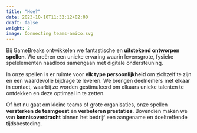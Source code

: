 ```yaml
---
title: "Hoe?"
date: 2023-10-10T11:32:12+02:00
draft: false
weight: 2
image: Connecting teams-amico.svg
---
```


Bij GameBreaks ontwikkelen we fantastische en **uitstekend ontworpen spellen**. We creëren een unieke ervaring waarin levensgrote, fysieke spelelementen naadloos samengaan met digitale ondersteuning.

In onze spellen is er ruimte voor **elk type persoonlijkheid** om zichzelf te zijn en een waardevolle bijdrage te leveren. We brengen deelnemers met elkaar in contact, waarbij ze worden gestimuleerd om elkaars unieke talenten te ontdekken en deze optimaal in te zetten.

Of het nu gaat om kleine teams of grote organisaties, onze spellen **versterken de teamgeest** en **verbeteren prestaties**. Bovendien maken we van **kennisoverdracht** binnen het bedrijf een aangename en doeltreffende tijdsbesteding.

